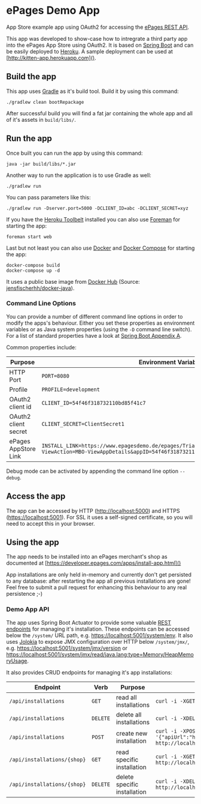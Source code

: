 # ePages Demo App

App Store example app using OAuth2 for accessing the [ePages REST API](https://developer.epages.com/apps/api-reference/rest-resources.html).

This app was developed to show-case how to intregrate a third party app into the ePages App Store using OAuth2. It is based on [Spring Boot](http://projects.spring.io/spring-boot/) and can be easily deployed to [Heroku](https://www.heroku.com). A sample deployment can be used at [http://kitten-app.herokuapp.com]().

## Build the app

This app uses [Gradle](http://gradle.org/) as it's build tool. Build it by using this command:

    ./gradlew clean bootRepackage

After successful build you will find a fat jar containing the whole app and all of it's assets in `build/libs/`.

## Run the app

Once built you can run the app by using this command:

    java -jar build/libs/*.jar

Another way to run the application is to use Gradle as well:

    ./gradlew run

You can pass parameters like this:

    ./gradlew run -Dserver.port=5000 -DCLIENT_ID=abc -DCLIENT_SECRET=xyz

If you have the [Heroku Toolbelt](https://toolbelt.heroku.com/) installed you can also use [Foreman](https://github.com/ddollar/foreman) for starting the app:

    foreman start web

Last but not least you can also use [Docker](https://www.docker.com/) and [Docker Compose](https://docs.docker.com/compose/) for starting the app:

    docker-compose build
    docker-compose up -d

It uses a public base image from [Docker Hub](https://registry.hub.docker.com/u/jensfischerhh/docker-java/) (Source: [jensfischerhh/docker-java](https://github.com/jensfischerhh/docker-java)).

### Command Line Options

You can provide a number of different command line options in order to modify the apps's behaviour. Either you set these properties as environment variables or as Java system properties (using the `-D` command line switch). For a list of standard properties have a look at [Spring Boot Appendix A](http://docs.spring.io/spring-boot/docs/current/reference/html/common-application-properties.html).

Common properties include:

| Purpose              | Environment Variable                 | System Property                        |
|----------------------|--------------------------------------|----------------------------------------|
| HTTP Port            | `PORT=8080`                          | `-Dport=8080`                          |
| Profile              | `PROFILE=development`                | `-Dprofile=development`                |
| OAuth2 client id     | `CLIENT_ID=54f46f318732110bd85f41c7` | `-Dclient_id=54f46f318732110bd85f41c7` |
| OAuth2 client secret | `CLIENT_SECRET=ClientSecret1`        | `-Dclient_secret=ClientSecret1`        |
| ePages AppStore Link | `INSTALL_LINK=https://www.epagesdemo.de/epages/TrialEpagesD20150529T084132R81.admin/?ViewAction=MBO-ViewAppDetails&appID=54f46f318732110bd85f41c7` | `-Dinstall_link=https://www.epagesdemo.de/epages/TrialEpagesD20150529T084132R81.admin/?ViewAction=MBO-ViewAppDetails&appID=54f46f318732110bd85f41c7` |

Debug mode can be activated by appending the command line option `--debug`.

## Access the app

The app can be accessed by HTTP ([http://localhost:5000]()) and HTTPS ([https://localhost:5001]()). For SSL it uses a self-signed certificate, so you will need to accept this in your browser.

## Using the app

The app needs to be installed into an ePages merchant's shop as documented at [https://developer.epages.com/apps/install-app.html]()

App installations are only held in-memory and currently don't get persisted to any database: after restarting the app all previous installations are gone! Feel free to submit a pull request for enhancing this behaviour to any real persistence ;-)

### Demo App API

The app uses Spring Boot Actuator to provide some valuable [REST endpoints](http://docs.spring.io/spring-boot/docs/current/reference/html/production-ready-endpoints.html) for managing it's installation. These endpoints can be accessed below the `/system/` URL path, e.g. [https://localhost:5001/system/env](). It also uses [Jolokia](http://docs.spring.io/spring-boot/docs/current/reference/html/production-ready-jmx.html) to expose JMX configuration over HTTP below `/system/jmx/`, e.g. [https://localhost:5001/system/jmx/version]() or [https://localhost:5001/system/jmx/read/java.lang:type=Memory/HeapMemoryUsage]().

It also provides CRUD endpoints for managing it's app installations:

| Endpoint                    | Verb     | Purpose                      | Example |
|-----------------------------|----------|------------------------------|---------|
| `/api/installations`        | `GET`    | read all installations       | `curl -i -XGET http://localhost:5000/api/installations`|
| `/api/installations`        | `DELETE` | delete all installations     | `curl -i -XDELETE http://localhost:5000/api/installations` |
| `/api/installations`        | `POST`   | create new installation      | `curl -i -XPOST -H 'Content-Type: application/json' -d '{"apiUrl":"http://localhost:8088/rs/shops/DemoShop","token":"ABCDEF0123456789"}' http://localhost:5000/api/installations` |
| `/api/installations/{shop}` | `GET`    | read specific installation   | `curl -i -XGET http://localhost:5000/api/installations/http:%2F%2Flocalhost:8088%2Frs%2Fshops%2FDemoShop` |
| `/api/installations/{shop}` | `DELETE` | delete specific installation | `curl -i -XDELETE http://localhost:5000/api/installations/http:%2F%2Flocalhost:8088%2Frs%2Fshops%2FDemoShop` |
